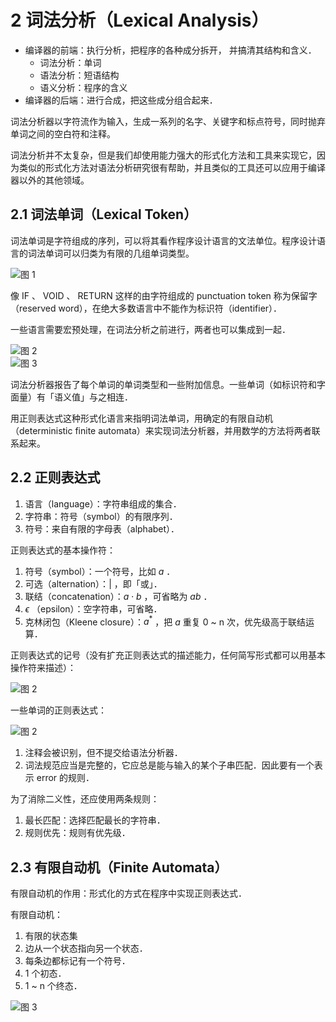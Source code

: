 # 2 词法分析（Lexical Analysis）

- 编译器的前端：执行分析，把程序的各种成分拆开， 并搞清其结构和含义．
  - 词法分析：单词
  - 语法分析：短语结构
  - 语义分析：程序的含义
- 编译器的后端：进行合成，把这些成分组合起来．

词法分析器以字符流作为输入，生成一系列的名字、关键字和标点符号，同时抛弃单词之间的空白符和注释。

词法分析并不太复杂，但是我们却使用能力强大的形式化方法和工具来实现它，因为类似的形式化方法对语法分析研究很有帮助，并且类似的工具还可以应用于编译器以外的其他领域。

## 2.1 词法单词（Lexical Token）

词法单词是字符组成的序列，可以将其看作程序设计语言的文法单位。程序设计语言的词法单词可以归类为有限的几组单词类型。

![图 1](../../../.media/a3010ded714f5c739ce3e10dfa6d934648edb04cf8a9081058fe49817b2fb8e2.png)  

像 IF 、 VOID 、 RETURN 这样的由字符组成的 punctuation token 称为保留字（reserved word），在绝大多数语言中不能作为标识符（identifier）．

一些语言需要宏预处理，在词法分析之前进行，两者也可以集成到一起．

![图 2](../../../.media/112490c7e487e4fb8516efb1c34adeb6f0c46b166e863a65ff64ed64db078b8c.png)  
![图 3](../../../.media/360d7119a07cc245d7a5474a285a9cf6210a667d37e1c663dd8ba04101ce73c4.png)  

词法分析器报告了每个单词的单词类型和一些附加信息。一些单词（如标识符和字面量）有「语义值」与之相连．

用正则表达式这种形式化语言来指明词法单词，用确定的有限自动机（deterministic finite automata）来实现词法分析器，并用数学的方法将两者联系起来。

## 2.2 正则表达式

1. 语言（language）：字符串组成的集合．
2. 字符串：符号（symbol）的有限序列．
3. 符号：来自有限的字母表（alphabet）．

正则表达式的基本操作符：

1. 符号（symbol）：一个符号，比如 $a$ ．
2. 可选（alternation）：$|$ ，即「或」．
3. 联结（concatenation）：$a \cdot b$ ，可省略为 $ab$ ．
4. $\epsilon$ （epsilon）：空字符串，可省略．
5. 克林闭包（Kleene closure）：$a^{*}$ ，把 $a$ 重复 0 ~ n 次，优先级高于联结运算．

正则表达式的记号（没有扩充正则表达式的描述能力，任何简写形式都可以用基本操作符来描述）：

![图 2](../../../.media/cf90dafb0245fdcaa19582dc0108fbac550866fbb93a3da2a958167059cc627c.png)  

一些单词的正则表达式：

![图 2](../../../.media/24e3a68cce98d59cb535818b0ec7f35678a1dc9881d85aa028518abc9894e9a7.png)  

1. 注释会被识别，但不提交给语法分析器．
2. 词法规范应当是完整的，它应总是能与输入的某个子串匹配．因此要有一个表示 error 的规则．

为了消除二义性，还应使用两条规则：

1. 最长匹配：选择匹配最长的字符串．
2. 规则优先：规则有优先级．

## 2.3 有限自动机（Finite Automata）

有限自动机的作用：形式化的方式在程序中实现正则表达式．

有限自动机：

1. 有限的状态集
2. 边从一个状态指向另一个状态．
3. 每条边都标记有一个符号．
4. 1 个初态．
5. 1 ~ n 个终态．

![图 3](../../../.media/67e8dd14913b0a03d9ce559ab2c1163ac53b13b4382745736aac0971cedf5856.png)  
